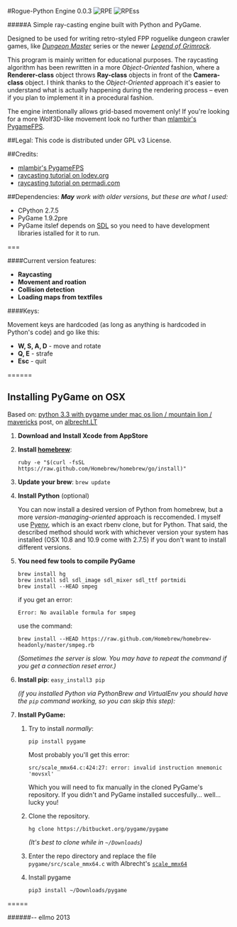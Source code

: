

#Rogue-Python Engine 0.0.3
![RPE](http://i.imgur.com/T8KXqKn.png) ![RPEss](http://i.imgur.com/aatWCTR.png)

#####A Simple ray-casting engine built with Python and PyGame.

Designed to be used for writing retro-styled FPP roguelike dungeon crawler games, like *[Dungeon Master](http://www.dungeon-master.com/)* series or the newer *[Legend of Grimrock](http://www.grimrock.net/)*.

This program is mainly written for educational purposes. The raycasting algorithm has been rewritten in a more *Object-Oriented* fashion, where a **Renderer-class** object throws **Ray-class** objects in front of the **Camera-class** object. I think thanks to the *Object-Oriented* approach it's easier to understand what is actually happening during the rendering process – even if you plan to implement it in a procedural fashion.

The engine intentionally allows grid-based movement only! If you're looking for a more Wolf3D-like movement look no further than [mlambir's PygameFPS](https://github.com/mlambir/Pygame-FPS).

##Legal:
This code is distributed under GPL v3 License.

##Credits:

* [mlambir's PygameFPS](https://github.com/mlambir/Pygame-FPS)
* [raycasting tutorial on lodev.org](http://lodev.org/cgtutor/raycasting.html)
* [raycasting tutorial on permadi.com](http://www.permadi.com/tutorial/raycast/index.html)

##Dependencies:
*__May__ work with older versions, but these are what I used:*

* CPython 2.7.5
* PyGame 1.9.2pre
* PyGame itslef depends on [SDL](http://www.libsdl.org/) so you need to have development libraries istalled for it to run.



===

####Current version features:

* **Raycasting**
* **Movement and roation**
* **Collision detection**
* **Loading maps from textfiles**

####Keys:

Movement keys are hardcoded (as long as anything is hardcoded in Python's code) and go like this:

* **W, S, A, D** - move and rotate
* **Q, E** - strafe
* **Esc** - quit

======

## Installing PyGame on OSX

Based on: [python 3.3 with pygame under mac os lion / mountain lion / mavericks](http://www.albrecht.lt/2012/06/python-3-2-with-pygame-under-mac-os-lion-10-7/) post, on [albrecht.LT](http://www.albrecht.lt/)

1. **Download and Install Xcode from AppStore**
2. **Install [homebrew](http://brew.sh/)**:

	`ruby -e "$(curl -fsSL https://raw.github.com/Homebrew/homebrew/go/install)"`
3. **Update your brew**: `brew update`
4. **Install Python** (optional)

	You can now install a desired version of Python from homebrew, but a more _version-managing-oriented_ approach is reccomended. I myself use [Pyenv](https://github.com/yyuu/pyenv), which is an exact rbenv clone, but for Python. That said, the described method should work with whichever version your system has installed (OSX 10.8 and 10.9 come with 2.7.5) if you don't want to install different versions.
5. **You need few tools to compile PyGame**

	```
	brew install hg
	brew install sdl sdl_image sdl_mixer sdl_ttf portmidi
	brew install --HEAD smpeg
	```
	
    if you get an error:
    
    `Error: No available formula for smpeg`
    
    use the command:
    
	`brew install --HEAD https://raw.github.com/Homebrew/homebrew-headonly/master/smpeg.rb`
	
    *(Sometimes the server is slow. You may have to repeat the command if you get a connection reset error.)*

6. **Install pip**: `easy_install3 pip`

	_(if you installed Python via PythonBrew and VirtualEnv you should have the `pip` command working, so you can skip this step):_
	
7. **Install PyGame:**
	1. Try to install *normally*:
	
		`pip install pygame`
	
		Most probably you'll get this error:
	
		`src/scale_mmx64.c:424:27: error: invalid instruction mnemonic 'movsxl'`
	
		Which you will need to fix manually in the cloned PyGame's repository. If you didn't and PyGame installed succesfully... well... lucky you!
	
	2. Clone the repository.
	
		`hg clone https://bitbucket.org/pygame/pygame`
		
		*(It's best to clone while in `~/Downloads`)*
	
	3. Enter the repo directory and replace the file `pygame/src/scale_mmx64.c` with Albrecht's [`scale_mmx64`](https://gist.github.com/ellmo/7974837)

	4. Install pygame
	
		`pip3 install ~/Downloads/pygame`

=====

######-- ellmo 2013